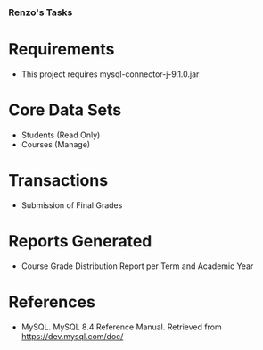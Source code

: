 ### Renzo's Tasks

# Requirements
- This project requires mysql-connector-j-9.1.0.jar

# Core Data Sets
- Students (Read Only)
- Courses (Manage)

# Transactions
- Submission of Final Grades

# Reports Generated
- Course Grade Distribution Report per Term and Academic Year

# References
- MySQL. MySQL 8.4 Reference Manual. Retrieved from https://dev.mysql.com/doc/ 
					